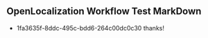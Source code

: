 ## OpenLocalization Workflow Test MarkDown
* 1fa3635f-8ddc-495c-bdd6-264c00dc0c30 thanks!

<!--HONumber=Jul16_HO3-->



